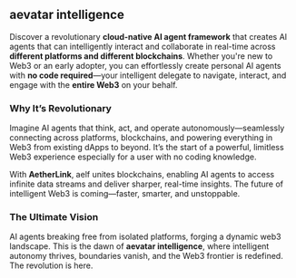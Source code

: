 ## aevatar intelligence
Discover a revolutionary **cloud-native AI agent framework** that creates AI agents that can intelligently interact and collaborate in real-time across **different platforms and different blockchains**. Whether you're new to Web3 or an early adopter, you can effortlessly create personal AI agents with **no code required**—your intelligent delegate to navigate, interact, and engage with the **entire Web3** on your behalf. 

### Why It’s Revolutionary
Imagine AI agents that think, act, and operate autonomously—seamlessly connecting across platforms, blockchains, and powering everything in Web3 from existing dApps to beyond. It’s the start of a powerful, limitless Web3 experience especially for a user with no coding knowledge.

With **AetherLink**, aelf unites blockchains, enabling AI agents to access infinite data streams and deliver sharper, real-time insights. The future of intelligent Web3 is coming—faster, smarter, and unstoppable.

### The Ultimate Vision 
AI agents breaking free from isolated platforms, forging a dynamic web3 landscape. This is the dawn of **aevatar intelligence**, where intelligent autonomy thrives, boundaries vanish, and the Web3 frontier is redefined. The revolution is here.
